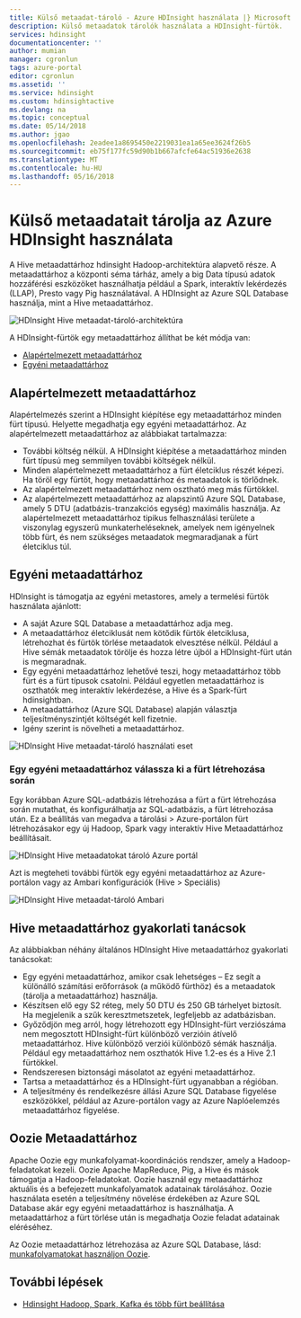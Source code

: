 ```yaml
---
title: Külső metaadat-tároló - Azure HDInsight használata |} Microsoft Docs
description: Külső metaadatok tárolók használata a HDInsight-fürtök.
services: hdinsight
documentationcenter: ''
author: mumian
manager: cgronlun
tags: azure-portal
editor: cgronlun
ms.assetid: ''
ms.service: hdinsight
ms.custom: hdinsightactive
ms.devlang: na
ms.topic: conceptual
ms.date: 05/14/2018
ms.author: jgao
ms.openlocfilehash: 2eadee1a8695450e2219031ea1a65ee3624f26b5
ms.sourcegitcommit: eb75f177fc59d90b1b667afcfe64ac51936e2638
ms.translationtype: MT
ms.contentlocale: hu-HU
ms.lasthandoff: 05/16/2018
---
```

# <a name="use-external-metadata-stores-in-azure-hdinsight"></a>Külső metaadatait tárolja az Azure HDInsight használata

A Hive metaadattárhoz hdinsight Hadoop-architektúra alapvető része. A metaadattárhoz a központi séma tárház, amely a big Data típusú adatok hozzáférési eszközöket használhatja például a Spark, interaktív lekérdezés (LLAP), Presto vagy Pig használatával. A HDInsight az Azure SQL Database használja, mint a Hive metaadattárhoz.

![HDInsight Hive metaadat-tároló-architektúra](./media/hdinsight-use-external-metadata-stores/metadata-store-architecture.png)

A HDInsight-fürtök egy metaadattárhoz állíthat be két módja van:

* [Alapértelmezett metaadattárhoz](#default-metastore)
* [Egyéni metaadattárhoz](#custom-metastore)

## <a name="default-metastore"></a>Alapértelmezett metaadattárhoz

Alapértelmezés szerint a HDInsight kiépítése egy metaadattárhoz minden fürt típusú. Helyette megadhatja egy egyéni metaadattárhoz. Az alapértelmezett metaadattárhoz az alábbiakat tartalmazza:
- További költség nélkül. A HDInsight kiépítése a metaadattárhoz minden fürt típusú meg semmilyen további költségek nélkül.
- Minden alapértelmezett metaadattárhoz a fürt életciklus részét képezi. Ha töröl egy fürtöt, hogy metaadattárhoz és metaadatok is törlődnek.
- Az alapértelmezett metaadattárhoz nem osztható meg más fürtökkel.
- Az alapértelmezett metaadattárhoz az alapszintű Azure SQL Database, amely 5 DTU (adatbázis-tranzakciós egység) maximális használja.
Az alapértelmezett metaadattárhoz tipikus felhasználási területe a viszonylag egyszerű munkaterheléseknek, amelyek nem igényelnek több fürt, és nem szükséges metaadatok megmaradjanak a fürt életciklus túl.


## <a name="custom-metastore"></a>Egyéni metaadattárhoz

HDInsight is támogatja az egyéni metastores, amely a termelési fürtök használata ajánlott:
- A saját Azure SQL Database a metaadattárhoz adja meg.
- A metaadattárhoz életciklusát nem kötődik fürtök életciklusa, létrehozhat és fürtök törlése metaadatok elvesztése nélkül. Például a Hive sémák metaadatok törölje és hozza létre újból a HDInsight-fürt után is megmaradnak.
- Egy egyéni metaadattárhoz lehetővé teszi, hogy metaadattárhoz több fürt és a fürt típusok csatolni. Például egyetlen metaadattárhoz is oszthatók meg interaktív lekérdezése, a Hive és a Spark-fürt hdinsightban.
- A metaadattárhoz (Azure SQL Database) alapján választja teljesítményszintjét költségét kell fizetnie.
- Igény szerint is növelheti a metaadattárhoz.


![HDInsight Hive metaadat-tároló használati eset](./media/hdinsight-use-external-metadata-stores/metadata-store-use-case.png)

<!-- Image – Typical shared custom Metastore scenario in HDInsight (?) -->



### <a name="select-a-custom-metastore-during-cluster-creation"></a>Egy egyéni metaadattárhoz válassza ki a fürt létrehozása során

Egy korábban Azure SQL-adatbázis létrehozása a fürt a fürt létrehozása során mutathat, és konfigurálhatja az SQL-adatbázis, a fürt létrehozása után. Ez a beállítás van megadva a tárolási > Azure-portálon fürt létrehozásakor egy új Hadoop, Spark vagy interaktív Hive Metaadattárhoz beállításait.

![HDInsight Hive metaadatokat tároló Azure portál](./media/hdinsight-use-external-metadata-stores/metadata-store-azure-portal.png)

Azt is megteheti további fürtök egy egyéni metaadattárhoz az Azure-portálon vagy az Ambari konfigurációk (Hive > Speciális)

![HDInsight Hive metaadat-tároló Ambari](./media/hdinsight-use-external-metadata-stores/metadata-store-ambari.png)

## <a name="hive-metastore-best-practices"></a>Hive metaadattárhoz gyakorlati tanácsok

Az alábbiakban néhány általános HDInsight Hive metaadattárhoz gyakorlati tanácsokat:

- Egy egyéni metaadattárhoz, amikor csak lehetséges – Ez segít a különálló számítási erőforrások (a működő fürthöz) és a metaadatok (tárolja a metaadattárhoz) használja.
- Készítsen elő egy S2 réteg, mely 50 DTU és 250 GB tárhelyet biztosít. Ha megjelenik a szűk keresztmetszetek, legfeljebb az adatbázisban.
- Győződjön meg arról, hogy létrehozott egy HDInsight-fürt verziószáma nem megosztott HDInsight-fürt különböző verzióin átívelő metaadattárhoz. Hive különböző verziói különböző sémák használja. Például egy metaadattárhoz nem oszthatók Hive 1.2-es és a Hive 2.1 fürtökkel.
- Rendszeresen biztonsági másolatot az egyéni metaadattárhoz.
- Tartsa a metaadattárhoz és a HDInsight-fürt ugyanabban a régióban.
- A teljesítmény és rendelkezésre állási Azure SQL Database figyelése eszközökkel, például az Azure-portálon vagy az Azure Naplóelemzés metaadattárhoz figyelése.

## <a name="oozie-metastore"></a>Oozie Metaadattárhoz

Apache Oozie egy munkafolyamat-koordinációs rendszer, amely a Hadoop-feladatokat kezeli.  Oozie Apache MapReduce, Pig, a Hive és mások támogatja a Hadoop-feladatokat.  Oozie használ egy metaadattárhoz aktuális és a befejezett munkafolyamatok adatainak tárolásához. Oozie használata esetén a teljesítmény növelése érdekében az Azure SQL Database akár egy egyéni metaadattárhoz is használhatja. A metaadattárhoz a fürt törlése után is megadhatja Oozie feladat adatainak eléréséhez.

Az Oozie metaadattárhoz létrehozása az Azure SQL Database, lásd: [munkafolyamatokat használjon Oozie](hdinsight-use-oozie-linux-mac.md).

## <a name="next-steps"></a>További lépések

- [Hdinsight Hadoop, Spark, Kafka és több fürt beállítása](./hdinsight-hadoop-provision-linux-clusters.md)
